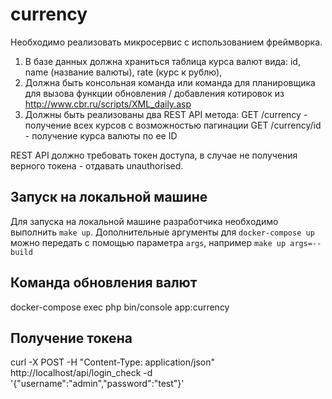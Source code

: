 currency
==========

Необходимо реализовать микросервис с использованием фреймворка.
1. В базе данных должна храниться таблица курса валют вида: id, name (название валюты), rate (курс к рублю),
2. Должна быть консольная команда или команда для планировщика для вызова функции обновления / добавления котировок из http://www.cbr.ru/scripts/XML_daily.asp
3. Должны быть реализованы два REST API метода:
   GET /currency - получение всех курсов с возможностью пагинации
   GET /currency/id - получение курса валюты по ее ID

REST API должно требовать токен доступа, в случае не получения верного токена - отдавать unauthorised.

## Запуск на локальной машине

Для запуска на локальной машине разработчика необходимо выполнить `make up`. Дополнительные аргументы для `docker-compose up`
можно передать с помощью параметра `args`, например `make up args=--build`

## Команда обновления валют

docker-compose exec php bin/console app:currency

## Получение токена

curl -X POST -H "Content-Type: application/json" http://localhost/api/login_check -d '{"username":"admin","password":"test"}'